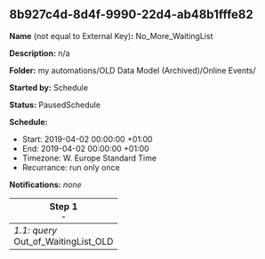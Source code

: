 ## 8b927c4d-8d4f-9990-22d4-ab48b1fffe82

**Name** (not equal to External Key)**:** No_More_WaitingList

**Description:** n/a

**Folder:** my automations/OLD Data Model (Archived)/Online Events/

**Started by:** Schedule

**Status:** PausedSchedule

**Schedule:**

* Start: 2019-04-02 00:00:00 +01:00
* End: 2019-04-02 00:00:00 +01:00
* Timezone: W. Europe Standard Time
* Recurrance: run only once

**Notifications:** _none_


| Step 1<br>_<small>-</small>_ |
| --- |
| _1.1: query_<br>Out_of_WaitingList_OLD |
